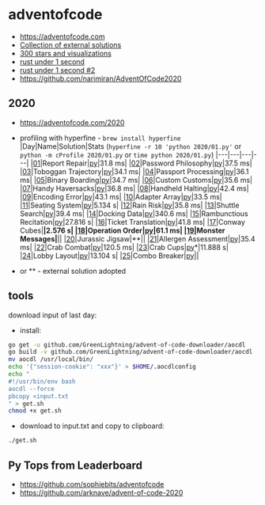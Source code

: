 # adventofcode

* https://adventofcode.com
* [Collection of external solutions](https://github.com/Bogdanp/awesome-advent-of-code)
* [300 stars and visualizations](https://github.com/surgi1/adventofcode)
* [rust under 1 second](https://timvisee.com/blog/solving-aoc-2020-in-under-a-second/)
* [rust under 1 second #2](https://www.forrestthewoods.com/blog/solving-advent-of-code-in-under-a-second/)
* https://github.com/narimiran/AdventOfCode2020

## 2020

* https://adventofcode.com/2020

* profiling with hyperfine - `brew install hyperfine`
|Day|Name|Solution|Stats (`hyperfine -r 10 'python 2020/01.py'` or `python -m cProfile 2020/01.py` or `time python 2020/01.py`)
|---|---|---|---|
|[01](https://adventofcode.com/2020/day/1)|Report Repair|[py](2020/01.py)|31.8 ms|
|[02](https://adventofcode.com/2020/day/2)|Password Philosophy|[py](2020/02.py)|37.5 ms|
|[03](https://adventofcode.com/2020/day/3)|Toboggan Trajectory|[py](2020/03.py)|34.1 ms|
|[04](https://adventofcode.com/2020/day/4)|Passport Processing|[py](2020/04.py)|36.1 ms|
|[05](https://adventofcode.com/2020/day/5)|Binary Boarding|[py](2020/05.py)|34.7 ms|
|[06](https://adventofcode.com/2020/day/6)|Custom Customs|[py](2020/06.py)|35.6 ms|
|[07](https://adventofcode.com/2020/day/7)|Handy Haversacks|[py](2020/07.py)|36.8 ms|
|[08](https://adventofcode.com/2020/day/8)|Handheld Halting|[py](2020/08.py)|42.4 ms|
|[09](https://adventofcode.com/2020/day/9)|Encoding Error|[py](2020/09.py)|43.1 ms|
|[10](https://adventofcode.com/2020/day/10)|Adapter Array|[py](2020/10.py)|33.5 ms|
|[11](https://adventofcode.com/2020/day/11)|Seating System|[py](2020/11.py)|5.134 s|
|[12](https://adventofcode.com/2020/day/12)|Rain Risk|[py](2020/12.py)|35.8 ms|
|[13](https://adventofcode.com/2020/day/13)|Shuttle Search|[py](2020/13.py)|39.4 ms|
|[14](https://adventofcode.com/2020/day/14)|Docking Data|[py](2020/14.py)|340.6 ms|
|[15](https://adventofcode.com/2020/day/15)|Rambunctious Recitation|[py](2020/15.py)|27.816 s|
|[16](https://adventofcode.com/2020/day/16)|Ticket Translation|[py](2020/16.py)|41.8 ms|
|[17](https://adventofcode.com/2020/day/17)|Conway Cubes|**|2.576 s|
|[18](https://adventofcode.com/2020/day/18)|Operation Order|[py](2020/18.py)|61.1 ms|
|[19](https://adventofcode.com/2020/day/19)|Monster Messages|**||
|[20](https://adventofcode.com/2020/day/20)|Jurassic Jigsaw|**||
|[21](https://adventofcode.com/2020/day/21)|Allergen Assessment|[py](2020/21.py)|35.4 ms|
|[22](https://adventofcode.com/2020/day/22)|Crab Combat|[py](2020/22.py)|120.5 ms|
|[23](https://adventofcode.com/2020/day/23)|Crab Cups|[py](2020/23.py)*|11.888 s|
|[24](https://adventofcode.com/2020/day/24)|Lobby Layout|[py](2020/24.py)|13.104 s|
|[25](https://adventofcode.com/2020/day/25)|Combo Breaker|[py](2020/25.py)||

* or ** - external solution adopted

## tools

download input of last day:

* install:

```bash
go get -u github.com/GreenLightning/advent-of-code-downloader/aocdl
go build -v github.com/GreenLightning/advent-of-code-downloader/aocdl
mv aocdl /usr/local/bin/
echo '{"session-cookie": "xxx"}' > $HOME/.aocdlconfig
echo "
#!/usr/bin/env bash
aocdl --force
pbcopy <input.txt
" > get.sh
chmod +x get.sh
```

* download to input.txt and copy to clipboard:

```bash
./get.sh
```

## Py Tops from Leaderboard

* https://github.com/sophiebits/adventofcode
* https://github.com/arknave/advent-of-code-2020